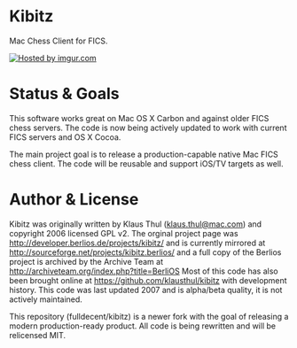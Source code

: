 Kibitz
======

Mac Chess Client for FICS.

<a href="http://imgur.com/SjEcKSK"><img src="http://i.imgur.com/SjEcKSK.png" title="Hosted by imgur.com" /></a>


Status & Goals
======

This software works great on Mac OS X Carbon and against older FICS chess servers. The code is now being actively updated to work with current FICS servers and OS X Cocoa.

The main project goal is to release a production-capable native Mac FICS chess client. The code will be reusable and support iOS/TV targets as well.


Author & License
======

Kibitz was originally written by Klaus Thul (klaus.thul@mac.com) and copyright 2006 licensed GPL v2. The orginal project page was http://developer.berlios.de/projects/kibitz/ and is currently mirrored at http://sourceforge.net/projects/kibitz.berlios/ and a full copy of the Berlios project is archived by the Archive Team at http://archiveteam.org/index.php?title=BerliOS Most of this code has also been brought online at https://github.com/klausthul/kibitz with development history. This code was last updated 2007 and is alpha/beta quality, it is not actively maintained.

This repository (fulldecent/kibitz) is a newer fork with the goal of releasing a modern production-ready product. All code is being rewritten and will be relicensed MIT.

